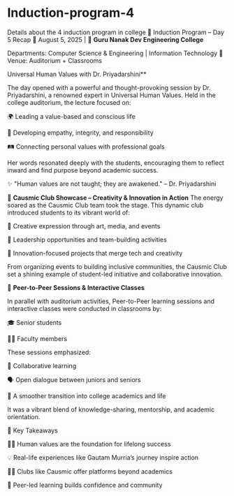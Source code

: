 # Induction-program-4
Details about the 4 induction program in college
🌟 Induction Program – Day 5 Recap
📅 August 5, 2025 | 🏫 **Guru Nanak Dev Engineering College**

Departments: Computer Science & Engineering | Information Technology
📍 Venue: Auditorium + Classrooms

Universal Human Values with Dr. Priyadarshini**

The day opened with a powerful and thought-provoking session by Dr. Priyadarshini, a renowned expert in Universal Human Values. Held in the college auditorium, the lecture focused on:

🌍 Leading a value-based and conscious life

💭 Developing empathy, integrity, and responsibility

🛤️ Connecting personal values with professional goals

Her words resonated deeply with the students, encouraging them to reflect inward and find purpose beyond academic success.

✨ "Human values are not taught; they are awakened." – Dr. Priyadarshini




🚀 **Causmic Club Showcase – Creativity & Innovation in Action**
The energy soared as the Causmic Club team took the stage. This dynamic club introduced students to its vibrant world of:

🎨 Creative expression through art, media, and events

👑 Leadership opportunities and team-building activities

🔬 Innovation-focused projects that merge tech and creativity

From organizing events to building inclusive communities, the Causmic Club set a shining example of student-led initiative and collaborative innovation.

🤝 **Peer-to-Peer Sessions & Interactive Classes**

In parallel with auditorium activities, Peer-to-Peer learning sessions and interactive classes were conducted in classrooms by:

🎓 Senior students

👩‍🏫 Faculty members

These sessions emphasized:

📘 Collaborative learning

🗣️ Open dialogue between juniors and seniors

🔄 A smoother transition into college academics and life

It was a vibrant blend of knowledge-sharing, mentorship, and academic orientation.

🎯 Key Takeaways

🧘‍♂️ Human values are the foundation for lifelong success

💡 Real-life experiences like Gautam Murria’s journey inspire action

🧑‍🎨 Clubs like Causmic offer platforms beyond academics

🤗 Peer-led learning builds confidence and community
